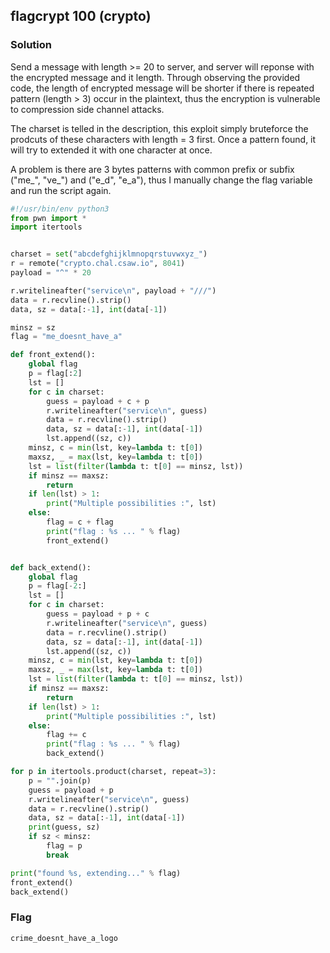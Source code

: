 ## flagcrypt 100 (crypto)

### Solution

Send a message with length >= 20 to server, and server will reponse with the encrypted message and it length.
Through observing the provided code, the length of encrypted message will be shorter if there is repeated pattern (length > 3) occur in the plaintext, thus the encryption is vulnerable to compression side channel attacks.

The charset is telled in the description, this exploit simply bruteforce the prodcuts of these characters with length = 3 first. Once a pattern found, it will try to extended it with one character at once.

A problem is there are 3 bytes patterns with common prefix or subfix ("me_", "ve_") and ("e\_d", "e\_a"), thus I manually change the flag variable and run the script again.

```python
#!/usr/bin/env python3
from pwn import *
import itertools


charset = set("abcdefghijklmnopqrstuvwxyz_")
r = remote("crypto.chal.csaw.io", 8041)
payload = "^" * 20

r.writelineafter("service\n", payload + "///")
data = r.recvline().strip()
data, sz = data[:-1], int(data[-1])

minsz = sz
flag = "me_doesnt_have_a"

def front_extend():
    global flag
    p = flag[:2]
    lst = []
    for c in charset:
        guess = payload + c + p
        r.writelineafter("service\n", guess)
        data = r.recvline().strip()
        data, sz = data[:-1], int(data[-1])
        lst.append((sz, c))
    minsz, c = min(lst, key=lambda t: t[0])
    maxsz, _ = max(lst, key=lambda t: t[0])
    lst = list(filter(lambda t: t[0] == minsz, lst))
    if minsz == maxsz:
        return
    if len(lst) > 1:
        print("Multiple possibilities :", lst)
    else:
        flag = c + flag
        print("flag : %s ... " % flag)
        front_extend()


def back_extend():
    global flag
    p = flag[-2:]
    lst = []
    for c in charset:
        guess = payload + p + c
        r.writelineafter("service\n", guess)
        data = r.recvline().strip()
        data, sz = data[:-1], int(data[-1])
        lst.append((sz, c))
    minsz, c = min(lst, key=lambda t: t[0])
    maxsz, _ = max(lst, key=lambda t: t[0])
    lst = list(filter(lambda t: t[0] == minsz, lst))
    if minsz == maxsz:
        return
    if len(lst) > 1:
        print("Multiple possibilities :", lst)
    else:
        flag += c
        print("flag : %s ... " % flag)
        back_extend()

for p in itertools.product(charset, repeat=3):
    p = "".join(p)
    guess = payload + p
    r.writelineafter("service\n", guess)
    data = r.recvline().strip()
    data, sz = data[:-1], int(data[-1])
    print(guess, sz)
    if sz < minsz:
        flag = p
        break

print("found %s, extending..." % flag)
front_extend()
back_extend()
```

### Flag

```
crime_doesnt_have_a_logo
```
